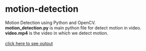 # motion-detection
Motion Detection using Python and OpenCV.</br>
<b>motion_detection.py</b> is main python file for detect motion in video.</br>
<b>video.mp4</b> is the video in which we detect motion.
</br></br>
[click here to see output](https://youtu.be/-3o7i1_hiyI)
